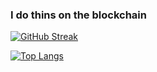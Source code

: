 ### I do thins on the blockchain


[![GitHub Streak](https://streak-stats.demolab.com?user=tomi204&theme=dark&hide_border=true)](https://git.io/streak-stats)



[![Top Langs](https://github-readme-stats.vercel.app/api/top-langs/?username=tomi204&layout=compact&theme=dark&hide_border=false)](https://github.com/anuraghazra/github-readme-stats)


